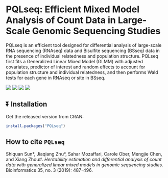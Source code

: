 # PQLseq: Efficient Mixed Model Analysis of Count Data in Large-Scale Genomic Sequencing Studies

PQLseq is an efficient tool designed for differential analysis of large-scale RNA sequencing (RNAseq) data and Bisulfite sequencing (BSseq) data in the presence of individual relatedness and population structure. PQLseq first fits a Generalized Linear Mixed Model (GLMM) with adjusted covariates, predictor of interest and random effects to account for population structure and individual relatedness, and then performs Wald tests for each gene in RNAseq or site in BSseq.

[![](https://www.r-pkg.org/badges/version/PQLseq?color=green)](https://cran.r-project.org/package=PQLseq)
[![](http://cranlogs.r-pkg.org/badges/grand-total/PQLseq?color=green)](https://cran.r-project.org/package=PQLseq)
[![](http://cranlogs.r-pkg.org/badges/last-month/PQLseq?color=green)](https://cran.r-project.org/package=PQLseq)
[![](http://cranlogs.r-pkg.org/badges/last-week/PQLseq?color=green)](https://cran.r-project.org/package=PQLseq)


:arrow_double_down: Installation
-------------------

Get the released version from CRAN:

``` r
install.packages("PQLseq")
```

How to cite `PQLseq`
-------------------
Shiquan Sun*, Jiaqiang Zhu*, Sahar Mozaffari, Carole Ober, Mengjie Chen, and Xiang Zhou#. *Heritability estimation and differential analysis of count data with generalized linear mixed models in genomic sequencing studies.* Bioinformatics 35, no. 3 (2019): 487-496.
